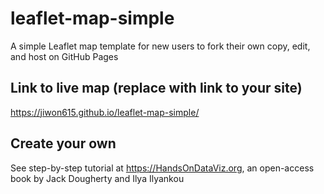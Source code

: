 # leaflet-map-simple
A simple Leaflet map template for new users to fork their own copy, edit, and host on GitHub Pages

## Link to live map (replace with link to your site)
https://jiwon615.github.io/leaflet-map-simple/

## Create your own
See step-by-step tutorial at https://HandsOnDataViz.org, an open-access book by Jack Dougherty and Ilya Ilyankou
